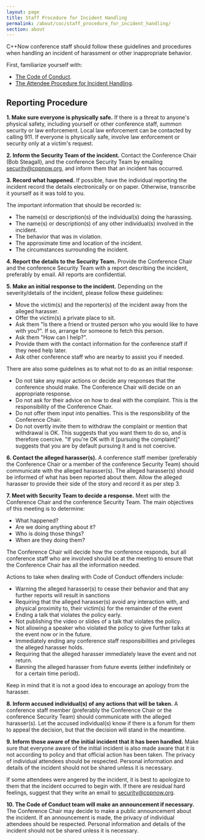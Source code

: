 ```yaml
---
layout: page
title: Staff Procedure for Incident Handling
permalink: /about/coc/staff_procedure_for_incident_handling/
section: about
---
```


C++Now conference staff should follow these guidelines and procedures when handling
an incident of harassment or other inappropriate behavior.

First, familiarize yourself with:

- [The Code of Conduct](/about/code_of_conduct/).
- [The Attendee Procedure for Incident Handling](/about/coc/attendee_procedure_for_incident_handling/).

Reporting Procedure
-------------------

**1. Make sure everyone is physically safe.** If there is a threat to anyone's
physical safety, including yourself or other conference staff, summon security
or law enforcement. Local law enforcement can be contacted by calling 911. If
everyone is physically safe, involve law enforcement or security only at a
victim's request. 

**2. Inform the Security Team of the incident.** Contact the Conference
Chair (Bob Steagall), and the conference Security Team by emailing 
[security@cppnow.org](mailto:security@cppnow.org), and inform them that an
incident has occurred. 

**3. Record what happened.** If possible, have the individual reporting the
incident record the details electronically or on paper. Otherwise, transcribe
it yourself as it was told to you.

The important information that should be recorded is:

- The name(s) or description(s) of the individual(s) doing the harassing.
- The name(s) or description(s) of any other individual(s) involved in the
    incident.
- The behavior that was in violation.
- The approximate time and location of the incident.
- The circumstances surrounding the incident.

**4. Report the details to the Security Team.** Provide the Conference
Chair and the conference Security Team with a report describing the incident, 
preferably by email. All reports are confidential.

**5. Make an initial response to the incident.** Depending on the
severity/details of the incident, please follow these guidelines:

- Move the victim(s) and the reporter(s) of the incident away from the alleged
    harasser.
- Offer the victim(s) a private place to sit.
- Ask them "Is there a friend or trusted person who you would like to have with
    you?". If so, arrange for someone to fetch this person.
- Ask them "How can I help?".
- Provide them with the contact information for the conference staff if they
    need help later.
- Ask other conference staff who are nearby to assist you if needed. 

There are also some guidelines as to what not to do as an initial response:

- Do not take any major actions or decide any responses that the conference
    should make.  The Conference Chair will decide on an appropriate response.
- Do not ask for their advice on how to deal with the complaint. This is the
    responsibility of the Conference Chair.
- Do not offer them input into penalties. This is the responsibility of the 
    Conference Chair.
- Do not overtly invite them to withdraw the complaint or mention that
    withdrawal is OK. This suggests that you want them to do so, and is
    therefore coercive. "If you're OK with it [pursuing the complaint]"
    suggests that you are by default pursuing it and is not coercive.

**6. Contact the alleged harasser(s).** A conference staff member (preferably
the Conference Chair or a member of the conference Security Team) should 
communicate with the alleged harasser(s). The alleged harasser(s) should 
be informed of what has been reported about them.  Allow the alleged harasser 
to provide their side of the story and record it as per step 3.

**7. Meet with Security Team to decide a response.** Meet with the Conference 
Chair and the conference Security Team. The main objectives of this meeting 
is to determine:

- What happened?
- Are we doing anything about it?
- Who is doing those things?
- When are they doing them?

The Conference Chair will decide how the conference responds, but all 
conference staff who are involved should be at the meeting to ensure that 
the Conference Chair has all the information needed.

Actions to take when dealing with Code of Conduct offenders include:

- Warning the alleged harasser(s) to cease their behavior and that any further
    reports will result in sanctions
- Requiring that the alleged harasser(s) avoid any interaction with, and
    physical proximity to, their victim(s) for the remainder of the event
- Ending a talk that violates the policy early.
- Not publishing the video or slides of a talk that violates the policy.
- Not allowing a speaker who violated the policy to give further talks at the
    event now or in the future.
- Immediately ending any conference staff responsibilities and privileges the
    alleged harasser holds.
- Requiring that the alleged harasser immediately leave the event and not return.
- Banning the alleged harasser from future events (either indefinitely or for a
    certain time period).

Keep in mind that it is not a good idea to encourage an apology from the
harasser.

**8. Inform accused individual(s) of any actions that will be taken.**  A
conference staff member (preferably the Conference Chair or the conference 
Security Team) should communicate with the alleged harasser(s). Let the accused 
individual(s) know if there is a forum for them to appeal the decision, but 
that the decision will stand in the meantime.

**9. Inform those aware of the initial incident that it has been handled.** 
Make sure that everyone aware of the initial incident is also made aware that
it is not according to policy and that official action has been taken. The
privacy of individual attendees should be respected. Personal information and
details of the incident should not be shared unless it is necessary.

If some attendees were angered by the incident, it is best to apologize to them
that the incident occurred to begin with. If there are residual hard feelings,
suggest that they write an email to [security@cppnow.org](mailto:security@cppnow.org). 

**10. The Code of Conduct team will make an announcement if necessary.**
The Conference Chair may decide to make a public announcement about the incident. 
If an announcement is made, the privacy of individual attendees should be respected. 
Personal information and details of the incident should not be shared unless it is 
necessary.
